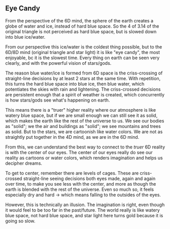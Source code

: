## Eye Candy

From the perspective of the 6D mind, the sphere of the earth creates a globe of water and ice, instead of hard blue space. So the 4 of 3.14 of the original triangle is not perceived as hard blue space, but is slowed down into blue ice/water.

From our perspective this ice/water is the coldest thing possible, but to the 6D/8D mind (original triangle and star light) it is like "eye candy", the most enjoyable, bc it is the slowest time. Every thing on earth can be seen very clearly, and with the powerful vision of stars/gods.

The reason blue water/ice is formed from 6D space is the criss-crossing of straight-line decisions by at least 2 stars at the same time. With repetition, this turns the hard blue space into blue ice, then blue water, which potentiates the skies with rain and lightening. The criss-crossed decisions are persistent enough that a spirit of weather is created, which concurrently is how stars/gods see what's happening on earth.

This means there is a "truer" higher reality where our atmosphere is like watery blue space, but if we are small enough we can still see it as solid, which makes the earth like the rest of the universe to us. We see our bodies as "solid"; we the air and buildings as "solid"; we see mountains and trees as solid. But to the stars, we are cartoonish like water colors. We are not as straightly put together in the 4D mind, as we are in the 6D mind.

From this, we can understand the best way to connect to the *truer* 6D reality is with the center of our eyes. The center of our eyes really do see our reality as cartoons or water colors, which renders imagination and helps us decipher dreams.

To get to center, remember there are levels of cages. These are criss-crossed straight-line seeing decisions both eyes made, again and again over time, to make you see less with the center, and more as though the earth is blended with the rest of the universe. Even so much so, it feels especially dry and hard -> which means falling to the outsides of the eyes.

However, this is technically an illusion. The imagination is right, even though it would feel to be too far in the past/future. The world really is like watery blue space, not hard blue space, and star light here turns gold because it is going so slow.